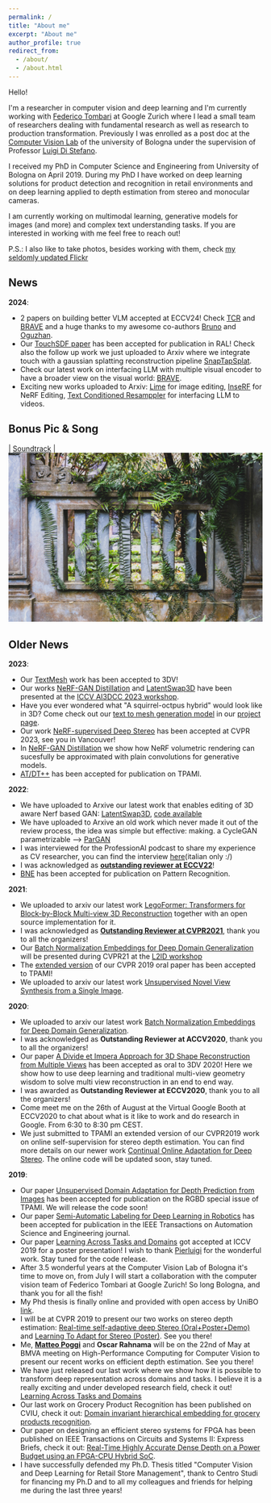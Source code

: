 ```yaml
---
permalink: /
title: "About me"
excerpt: "About me"
author_profile: true
redirect_from: 
  - /about/
  - /about.html
---
```


Hello!

I'm a researcher in computer vision and deep learning and I'm currently working with [Federico Tombari](https://federicotombari.github.io/) at Google Zurich where I lead a small team of researchers dealing with fundamental research as well as research to production transformation. 
Previously I was enrolled as a post doc at the [Computer Vision Lab](https://www.vision.deis.unibo.it/) of the university of Bologna under the supervision of Professor [Luigi Di Stefano](https://scholar.google.ch/citations?user=xZVTzyAAAAAJ&hl=de).

I received my PhD in Computer Science and Engineering from University of Bologna on April 2019. 
During my PhD I have worked on deep learning solutions for product detection and recognition in retail environments and on deep learning applied to depth estimation from stereo and monocular cameras.

I am currently working on multimodal learning, generative models for images (and more) and complex text understanding tasks. 
If you are interested in working with me feel free to reach out!

P.S.: I also like to take photos, besides working with them, check [my seldomly updated Flickr](https://www.flickr.com/photos/196993770@N03/)

## News

__2024__:
  * 2 papers on building better VLM accepted at ECCV24! Check [TCR](publication/TCR) and [BRAVE](publication/Brave) and a huge thanks to my awesome co-authors [Bruno](https://www.kor.bar/) and [Oguzhan](https://ofkar.github.io/).
  * Our [TouchSDF paper](/publication/TouchSDF) has been accepted for publication in RAL! Check also the follow up work we just uploaded to Arxiv where we integrate touch with a gaussian splatting reconstruction pipeline [SnapTapSplat](publication/SnapTapSplat).
  * Check our latest work on interfacing LLM with multiple visual encoder to have a broader view on the visual world: [BRAVE](publication/Brave).
  * Exciting new works uploaded to Arxiv: [Lime](publication/LIME) for image editing, [InseRF](publication/InseRF) for NeRF Editing, [Text Conditioned Resamppler](publication/TCR) for interfacing LLM to videos. 


## Bonus Pic & Song 
| [Soundtrack](https://www.youtube.com/watch?v=MszWj039ZvA) |
![Head_Statue_In_Norway](../images/window.jpg)

## Older News

__2023__:
  * Our [TextMesh](/publication/TextMesh) work has been accepted to 3DV!
  * Our works [NeRF-GAN Distillation](publication/NerfGanDistillation) and [LatentSwap3D](publication/LS3D) have been presented at the [ICCV AI3DCC 2023 workshop](https://ai3dcc.github.io/). 
  * Have you ever wondered what "A squirrel-octpus hybrid" would look like in 3D? Come check out our [text to mesh generation model](/publication/TextMesh) in our [project page](https://fabi92.github.io/textmesh/).
  * Our work [NeRF-supervised Deep Stereo](/publication/NerfStereo) has been accepted at CVPR 2023, see you in Vancouver!
  * In [NeRF-GAN Distillation](publication/NerfGanDistillation) we show how NeRF volumetric rendering can sucesfully be approximated with plain convolutions for generative models.
  * [AT/DT++](publication/ATDT2) has been accepted for publication on TPAMI.

__2022__:
  * We have uploaded to Arxive our latest work that enables editing of 3D aware Nerf based GAN: [LatentSwap3D](publication/LS3D), [code available](https://enisimsar.github.io/latentswap3d/)
  * We have uploaded to Arxive an old work which never made it out of the review process, the idea was simple but effective: making. a CycleGAN parametrizable --> [ParGAN](publication/ParGAN)
  * I was interviewed for the ProfessionAI podcast to share my experience as CV researcher, you can find the interview [here](https://www.youtube.com/watch?v=GfEJxyedtJQ)(italian only :/)
  * I was acknowledged as [**outstanding reviewer at ECCV22**](https://eccv2022.ecva.net/program/outstanding-reviewers/)!
  * [BNE](publication/BNE) has been accepted for publication on Pattern Recognition.

__2021__:

* We uploaded to arxiv our latest work [LegoFormer: Transformers for Block-by-Block Multi-view 3D Reconstruction](publication/LegoFormer) together with an open source implementation for it. 
* I was acknowledged as [**Outstanding Reviewer at CVPR2021**](http://cvpr2021.thecvf.com/node/184), thank you to all the organizers!
* Our [Batch Normalization Embeddings for Deep Domain Generalization](publication/BNE) will be presented during CVPR21 at the [L2ID workshop](https://l2id.github.io/index.html#people) 
* The [extended version](publication/realTimeII) of our CVPR 2019 oral paper has been accepted to TPAMI!
* We uploaded to arxiv our latest work [Unsupervised Novel View Synthesis from a Single Image](publication/NVS).


__2020__:

* We uploaded to arxiv our latest work [Batch Normalization Embeddings for Deep Domain Generalization](publication/BNE).
* I was acknowledged as **Outstanding Reviewer at ACCV2020**, thank you to all the organizers! 
* Our paper [A Divide et Impera Approach for 3D Shape Reconstruction from Multiple Views](publication/DivideEtImpera) has been accepted as oral to 3DV 2020! Here we show how to use deep learning and traditional multi-view geometry wisdom to solve multi view reconstruction in an end to end way. 
* I was awarded as **Outstanding Reviewer at ECCV2020**, thank you to all the organizers!
* Come meet me on the 26th of August at the Virtual Google Booth at ECCV2020 to chat about what is it like to work and do research in Google. From 6:30 to 8:30 pm CEST.
* We just submitted to TPAMI an extended version of our CVPR2019 work on online self-supervision for stereo depth estimation. You can find more details on our newer work [Continual Online Adaptation for Deep Stereo](publication/realTimeII). The online code will be updated soon, stay tuned. 

__2019__:

* Our paper [Unsupervised Domain Adaptation for Depth Prediction from Images](publication/AdaptationJournal) has been accepted for publication on the RGBD special issue of TPAMI. We will release the code soon!
* Our paper [Semi-Automatic Labeling for Deep Learning in Robotics](publication/ARS) has been accepted for publication in the IEEE Transactions on Automation Science and Engineering journal.
* Our paper [Learning Across Tasks and Domains](publication/ATDT) got accepted at ICCV 2019 for a poster presentation! I wish to thank [Pierluigi](https://www.unibo.it/sitoweb/pierluigi.zama) for the wonderful work. Stay tuned for the code release.
* After 3.5 wonderful years at the Computer Vision Lab of Bologna it's time to move on, from July I will start a collaboration with the computer vision team of Federico Tombari at Google Zurich! So long Bologna, and thank you for all the fish!
* My Phd thesis is finally online and provided with open access by UniBO [link](http://amsdottorato.unibo.it/8970/).
* I will be at CVPR 2019 to present our two works on stereo depth estimation: [Real-time self-adaptive deep Stereo (Oral+Poster+Demo)](publication/realTime)  and [Learning To Adapt for Stereo (Poster)](publication/2019-L2A). See you there!
* Me, [__Matteo Poggi__](https://vision.disi.unibo.it/~mpoggi/) and __Oscar Rahnama__ will be on the 22nd of May at BMVA meeting on High-Performance Computing for Computer Vision to present our recent works on efficient depth estimation. See you there!
* We have just released our last work where we show how it is possible to transform deep representation across domains and tasks. I believe it is a really exciting and under developed research field, check it out! [Learning Across Tasks and Domains](publication/ATDT)
* Our last work on Grocery Product Recognition has been published on CVIU, check it out: [Domain invariant hierarchical embedding for grocery products recognition](publication/DIHE).
* Our paper on designing an efficient stereo systems for FPGA has been published on IEEE Transactions on Circuits and Systems II: Express Briefs, check it out: [Real-Time Highly Accurate Dense Depth on a Power Budget using an FPGA-CPU Hybrid SoC](publication/FPGA).
* I have successfully defended my Ph.D. Thesis titled "Computer Vision and Deep Learning for Retail Store Management", thank to Centro Studi for financing my Ph.D and to all my colleagues and friends for helping me during the last three years! 